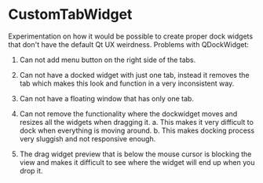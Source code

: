 # CustomTabWidget
Experimentation on how it would be possible to create proper dock widgets that don't have the default Qt UX weirdness.
Problems with QDockWidget:

1. Can not add menu button on the right side of the tabs.

2. Can not have a docked widget with just one tab, instead it removes the tab which makes this look and function in a very inconsistent way.

3. Can not have a floating window that has only one tab.

4. Can not remove the functionality where the dockwidget moves and resizes all the widgets when dragging it.
	a. This makes it very difficult to dock when everything is moving around.
	b. This makes docking process very sluggish and not responsive enough.

5. The drag widget preview that is below the mouse cursor is blocking the view and makes it difficult to see where the widget will end up when you drop it.